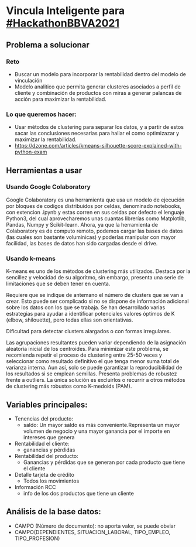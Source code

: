 # Vincula Inteligente para <a href="https://twitter.com/hashtag/HackatonBBVA2021?src=hashtag_click">#HackathonBBVA2021</a>

## Problema a solucionar 

### Reto

* Buscar un modelo para incorporar la rentabilidad dentro del modelo de vinculación
* Modelo analitico que permita generar clusteres asociados a perfil de cliente y combinación de productos con miras a generar palancas de acción para maximizar la rentabilidad.

### Lo que queremos hacer:

* Usar métodos de clustering para separar los datos, y a partir de estos sacar las conclusiones necesarias para hallar el como optimizazar y maximizar la rentabilidad.
* https://dzone.com/articles/kmeans-silhouette-score-explained-with-python-exam

## Herramientas a usar

### Usando Google Colaboratory

Google Colaboratory es una herramienta que usa un modelo de ejecución por bloques de codigos distribuidos por celdas, denominado notebooks, con extencion .ipynb y estas corren en sus celdas por defecto el lenguaje Python3, del cual aprovecharemos unas cuantas librerías como Matplotlib, Pandas, Numpy y Scikit-learn. Ahora, ya que la herramienta de Colaboratory es de computo remoto, podemos cargar las bases de datos (las cuales son bastante voluminicas) y poderlas manipular con mayor facilidad, las bases de datos han sido cargadas desde el drive.

### Usando k-means

K-means es uno de los métodos de clustering más utilizados. Destaca por la sencillez y velocidad de su algoritmo, sin embargo, presenta una serie de limitaciones que se deben tener en cuenta.

Requiere que se indique de antemano el número de clusters que se van a crear. Esto puede ser complicado si no se dispone de información adicional sobre los datos con los que se trabaja. Se han desarrollado varias estrategias para ayudar a identificar potenciales valores óptimos de K (elbow, shilouette), pero todas ellas son orientativas.

Dificultad para detectar clusters alargados o con formas irregulares.

Las agrupaciones resultantes pueden variar dependiendo de la asignación aleatoria inicial de los centroides. Para minimizar este problema, se recomienda repetir el proceso de clustering entre 25-50 veces y seleccionar como resultado definitivo el que tenga menor suma total de varianza interna. Aun así, solo se puede garantizar la reproducibilidad de los resultados si se emplean semillas.
Presenta problemas de robustez frente a outliers. La única solución es excluirlos o recurrir a otros métodos de clustering más robustos como K-medoids (PAM).

## Variables principales:

* Tenencias del producto:
  * saldo: Un mayor saldo es más conveniente.Representa un mayor volumen de negocio y una mayor ganancia por el importe en intereses que genera
* Rentabilidad el cliente:
  * ganancias y pérdidas
* Rentabilidad del producto:
  * Ganancias y pérdidas que se generan por cada producto que tiene el cliente
* Detalle tarjeta de crédito
  * Todos los movimientos
* Información RCC 
  * info de los dos productos que tiene un cliente


## Análisis de la base datos:

* CAMPO (Número de documento): no aporta valor, se puede obviar
* CAMPO(DEPENDIENTES, SITUACION_LABORAL, TIPO_EMPLEO, TIPO_PROFESION) 
